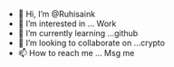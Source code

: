 - 👋 Hi, I’m @Ruhisaink
- 👀 I’m interested in ... Work
- 🌱 I’m currently learning ...github
- 💞️ I’m looking to collaborate on ...crypto 
- 📫 How to reach me ...
Msg me
<!---
Ruhisaink/Ruhisaink is a ✨ special ✨ repository because its `README.md` (this file) appears on your GitHub profile.
You can click the Preview link to take a look at your changes.
--->
